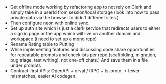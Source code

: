 - Get offline mode working by refactoring app to not rely on Clerk and simply take in a userId from session/local storage (look into how to pass private data via the browser to didn't different sites.)
- Then configure neon with online sync.
- Set up auth site which is just a clerk service that redirects users to either a sign in page or the app which will live on another domain and workspace (i need to set up a mono repo)
- Rename Rating table to Putting
- While implementing features and discussing code share opportunities for repeatable prompts and checklists per repo (scaffolding, migration, bug triage, test writing), not one-off chats.) And save them in a file under prompts
- Contract-first APIs: OpenAPI + orval / tRPC + ts-proto → fewer mismatches, easier AI codegen.
